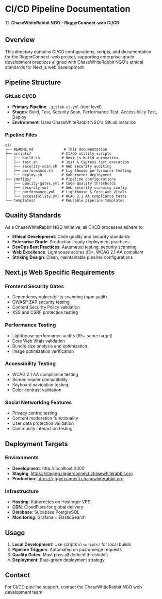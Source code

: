 # CI/CD Pipeline Documentation

🏗️ **ChaseWhiteRabbit NGO - RiggerConnect-web CI/CD**

## Overview

This directory contains CI/CD configurations, scripts, and documentation for the RiggerConnect-web project, supporting enterprise-grade development practices aligned with ChaseWhiteRabbit NGO's ethical standards for Next.js web development.

## Pipeline Structure

### GitLab CI/CD
- **Primary Pipeline**: `.gitlab-ci.yml` (root level)
- **Stages**: Build, Test, Security Scan, Performance Test, Accessibility Test, Deploy
- **Environment**: Uses ChaseWhiteRabbit NGO's GitLab instance

### Pipeline Files

```
ci/
├── README.md              # This documentation
├── scripts/              # CI/CD utility scripts
│   ├── build.sh          # Next.js build automation
│   ├── test.sh           # Jest & Cypress test execution
│   ├── security-scan.sh  # Web security auditing
│   ├── performance.sh    # Lighthouse performance testing
│   └── deploy.sh         # Kubernetes deployment
├── configs/              # Pipeline configurations
│   ├── quality-gates.yml # Code quality thresholds
│   ├── security.yml      # Web security scanning config
│   ├── performance.yml   # Lighthouse & Core Web Vitals
│   └── accessibility.yml # WCAG 2.1 AA compliance tests
└── templates/            # Reusable pipeline templates
```

## Quality Standards

As a ChaseWhiteRabbit NGO initiative, all CI/CD processes adhere to:

- **Ethical Development**: Code quality and security standards
- **Enterprise Grade**: Production-ready deployment practices
- **DevOps Best Practices**: Automated testing, security scanning
- **Web Excellence**: Lighthouse scores 95+, WCAG 2.1 AA compliant
- **Striking Design**: Clean, maintainable pipeline configurations

## Next.js Web Specific Requirements

### Frontend Security Gates
- Dependency vulnerability scanning (npm audit)
- OWASP ZAP security testing
- Content Security Policy validation
- XSS and CSRF protection testing

### Performance Testing
- Lighthouse performance audits (95+ score target)
- Core Web Vitals validation
- Bundle size analysis and optimization
- Image optimization verification

### Accessibility Testing
- WCAG 2.1 AA compliance testing
- Screen reader compatibility
- Keyboard navigation testing
- Color contrast validation

### Social Networking Features
- Privacy control testing
- Content moderation functionality
- User data protection validation
- Community interaction testing

## Deployment Targets

### Environments
- **Development**: http://localhost:3000
- **Staging**: https://staging.riggerconnect.chasewhiterabbit.org
- **Production**: https://riggerconnect.chasewhiterabbit.org

### Infrastructure
- **Hosting**: Kubernetes on Hostinger VPS
- **CDN**: CloudFlare for global delivery
- **Database**: Supabase PostgreSQL
- **Monitoring**: Grafana + ElasticSearch

## Usage

1. **Local Development**: Use scripts in `scripts/` for local builds
2. **Pipeline Triggers**: Automated on push/merge requests
3. **Quality Gates**: Must pass all defined thresholds
4. **Deployment**: Blue-green deployment strategy

## Contact

For CI/CD pipeline support, contact the ChaseWhiteRabbit NGO web development team.
